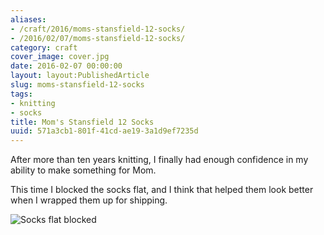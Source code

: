 ```yaml
---
aliases:
- /craft/2016/moms-stansfield-12-socks/
- /2016/02/07/moms-stansfield-12-socks/
category: craft
cover_image: cover.jpg
date: 2016-02-07 00:00:00
layout: layout:PublishedArticle
slug: moms-stansfield-12-socks
tags:
- knitting
- socks
title: Mom's Stansfield 12 Socks
uuid: 571a3cb1-801f-41cd-ae19-3a1d9ef7235d
---
```


After more than ten years knitting, I finally had enough confidence in
my ability to make something for Mom.

This time I blocked the socks flat, and I think that helped them look
better when I wrapped them up for shipping.

![Socks flat blocked](moms-stansfield-socks-flat.jpg)